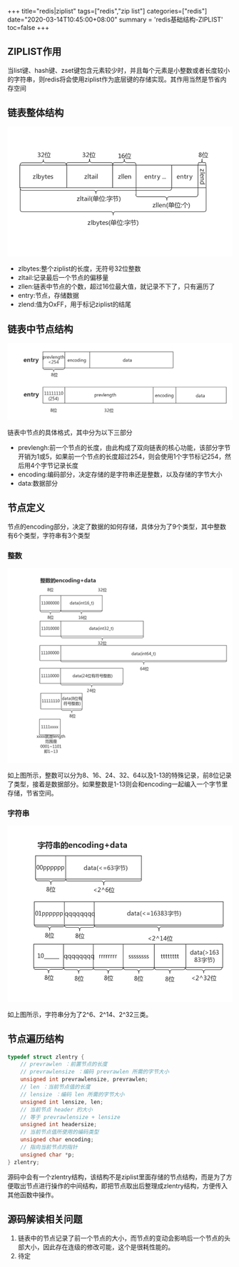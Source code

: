 +++
title="redis|ziplist"
tags=["redis","zip list"]
categories=["redis"]
date="2020-03-14T10:45:00+08:00"
summary = 'redis基础结构-ZIPLIST'
toc=false
+++

ZIPLIST作用
-----------

当list键、hash键、zset键包含元素较少时，并且每个元素是小整数或者长度较小的字符串，则redis将会使用ziplist作为底层键的存储实现。其作用当然是节省内存空间

链表整体结构
------------

![ziplist整体结构图](img_0.png)

-	zlbytes:整个ziplist的长度，无符号32位整数
-	zltail:记录最后一个节点的偏移量
-	zllen:链表中节点的个数，超过16位最大值，就记录不下了，只有遍历了
-	entry:节点，存储数据
-	zlend:值为OxFF，用于标记ziplist的结尾

链表中节点结构
--------------

![ziplist元素结构图](img_1.png)

链表中节点的具体格式，其中分为以下三部分

-	prevlengh:前一个节点的长度，由此构成了双向链表的核心功能，该部分字节开销为1或5，如果前一个节点的长度超过254，则会使用1个字节标记254，然后用4个字节记录长度
-	encoding:编码部分，决定存储的是字符串还是整数，以及存储的字节大小
-	data:数据部分

节点定义
--------

节点的encoding部分，决定了数据的如何存储，具体分为了9个类型，其中整数有6个类型，字符串有3个类型

### 整数

![ziplist整数存储结构图](img_2.png)

如上图所示，整数可以分为8、16、24、32、64以及1-13的特殊记录，前8位记录了类型，接着是数据部分。如果整数是1-13则会和encoding一起编入一个字节里存储，节省空间。

### 字符串

![ziplist字符串存储结构图](img_3.png)

如上图所示，字符串分为了2^6、2^14、2^32三类。

节点遍历结构
------------

```c
typedef struct zlentry {
    // prevrawlen ：前置节点的长度
    // prevrawlensize ：编码 prevrawlen 所需的字节大小
    unsigned int prevrawlensize, prevrawlen;
    // len ：当前节点值的长度
    // lensize ：编码 len 所需的字节大小
    unsigned int lensize, len;
    // 当前节点 header 的大小
    // 等于 prevrawlensize + lensize
    unsigned int headersize;
    // 当前节点值所使用的编码类型
    unsigned char encoding;
    // 指向当前节点的指针
    unsigned char *p;
} zlentry;
```

源码中会有一个zlentry结构，该结构不是ziplist里面存储的节点结构，而是为了方便取出节点进行操作的中间结构，即把节点取出后整理成zlentry结构，方便传入其他函数中操作。

源码解读相关问题
----------------

1.	链表中的节点记录了前一个节点的大小，而节点的变动会影响后一个节点的头部大小，因此存在连级的修改可能，这个是很耗性能的。
2.	待定

